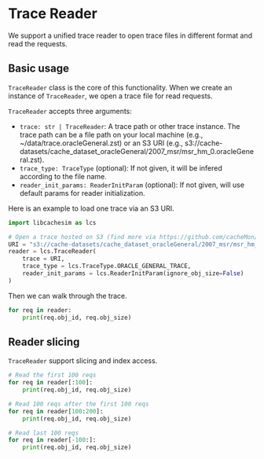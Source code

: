 # Trace Reader

We support a unified trace reader to open trace files in different format and read the requests.

## Basic usage

`TraceReader` class is the core of this functionality. When we create an instance of `TraceReader`, we open a trace file for read requests.

`TraceReader` accepts three arguments:
- `trace: str | TraceReader`: A trace path or other trace instance. The trace path can be a file path on your local machine (e.g., ~/data/trace.oracleGeneral.zst) or an S3 URI (e.g., s3://cache-datasets/cache_dataset_oracleGeneral/2007_msr/msr_hm_0.oracleGeneral.zst).
- `trace_type: TraceType` (optional): If not given, it will be infered according to the file name.
- `reader_init_params: ReaderInitParam` (optional): If not given, will use default params for reader initialization.

Here is an example to load one trace via an S3 URI.

```python
import libcachesim as lcs

# Open a trace hosted on S3 (find more via https://github.com/cacheMon/cache_dataset)
URI = "s3://cache-datasets/cache_dataset_oracleGeneral/2007_msr/msr_hm_0.oracleGeneral.zst"
reader = lcs.TraceReader(
    trace = URI,
    trace_type = lcs.TraceType.ORACLE_GENERAL_TRACE,
    reader_init_params = lcs.ReaderInitParam(ignore_obj_size=False)
)
```

Then we can walk through the trace.

```python
for req in reader:
    print(req.obj_id, req.obj_size)
```

## Reader slicing

`TraceReader` support slicing and index access.

```python
# Read the first 100 reqs
for req in reader[:100]:
    print(req.obj_id, req.obj_size)
```

```python
# Read 100 reqs after the first 100 reqs 
for req in reader[100:200]:
    print(req.obj_id, req.obj_size)
```

```python
# Read last 100 reqs
for req in reader[-100:]:
    print(req.obj_id, req.obj_size)
```